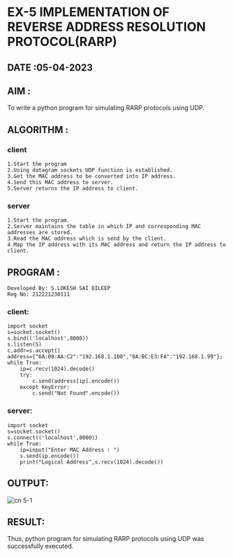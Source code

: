 # EX-5 IMPLEMENTATION OF REVERSE ADDRESS RESOLUTION PROTOCOL(RARP)

## DATE :05-04-2023

## AIM :
To write a python program for simulating RARP protocols using UDP.
## ALGORITHM :
### client
```
1.Start the program
2.Using datagram sockets UDP function is established.
3.Get the MAC address to be converted into IP address.
4.Send this MAC address to server.
5.Server returns the IP address to client.

```
### server
```
1.Start the program.
2.Server maintains the table in which IP and corresponding MAC addresses are stored.
3.Read the MAC address which is send by the client.
4.Map the IP address with its MAC address and return the IP address to client.
```
## PROGRAM :
```
Developed By: S.LOKESH SAI DILEEP
Reg No: 212221230111
```
### client:
```
import socket
s=socket.socket()
s.bind(('localhost',8000))
s.listen(5)
c,addr=s.accept()
address={"6A:08:AA:C2":"192.168.1.100","8A:BC:E3:FA":"192.168.1.99"};
while True:
    ip=c.recv(1024).decode()
    try:
        c.send(address[ip].encode())
    except KeyError:
        c.send("Not Found".encode()) 
```
### server:
```
import socket
s=socket.socket()
s.connect(('localhost',8000))
while True:
    ip=input("Enter MAC Address : ")
    s.send(ip.encode())
    print("Logical Address",s.recv(1024).decode())
```
## OUTPUT:
![cn 5-1](https://github.com/yashaswimitta/EX-5/assets/94619247/aec8d6cd-fdc0-4552-937c-9c6a5dd0c3a2)




## RESULT:
Thus, python program for simulating RARP protocols using UDP was successfully executed.
